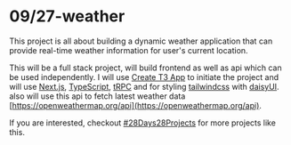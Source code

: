 # 09/27-weather

This project is all about building a dynamic weather application that can provide real-time weather information for user's current location.

This will be a full stack project, will build frontend as well as api which can be used independently. I will use [Create T3 App](https://create.t3.gg/) to initiate the project and will use [Next.js](https://nextjs.org/), [TypeScript](https://www.typescriptlang.org/), [tRPC](https://trpc.io/) and for styling [tailwindcss](https://tailwindcss.com/) with [daisyUI](https://daisyui.com/). also will use this api to fetch latest weather data [https://openweathermap.org/api](https://openweathermap.org/api).

If you are interested, checkout [#28Days28Projects](https://github.com/kruzkasu223/28Days28Projects) for more projects like this.
